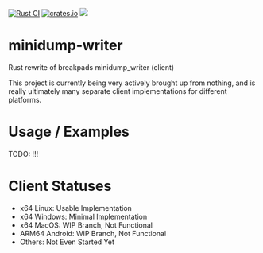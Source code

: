 [![Rust CI](https://github.com/rust-minidump/minidump-writer/actions/workflows/ci.yml/badge.svg)](https://github.com/rust-minidump/minidump-writer/actions/workflows/ci.yml)
[![crates.io](https://img.shields.io/crates/v/minidump-writer.svg)](https://crates.io/crates/minidump-writer)
[![](https://docs.rs/minidump-writer/badge.svg)](https://docs.rs/minidump-writer)

# minidump-writer

Rust rewrite of breakpads minidump_writer (client)

This project is currently being very actively brought up from nothing, and is really ultimately many separate client implementations for different platforms.

# Usage / Examples

TODO: !!!

# Client Statuses

* x64 Linux: Usable Implementation
* x64 Windows: Minimal Implementation
* x64 MacOS: WIP Branch, Not Functional
* ARM64 Android: WIP Branch, Not Functional
* Others: Not Even Started Yet
